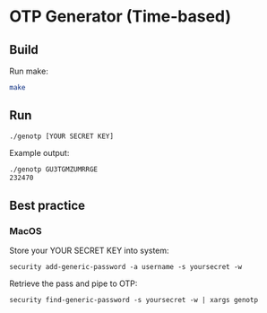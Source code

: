 # OTP Generator (Time-based)
## Build
Run make:
```bash
make
```

## Run
`./genotp [YOUR SECRET KEY]`

Example output:
```bash
./genotp GU3TGMZUMRRGE
232470
```

## Best practice
### MacOS
Store your YOUR SECRET KEY into system:
```
security add-generic-password -a username -s yoursecret -w      
```

Retrieve the pass and pipe to OTP:
```
security find-generic-password -s yoursecret -w | xargs genotp
```
